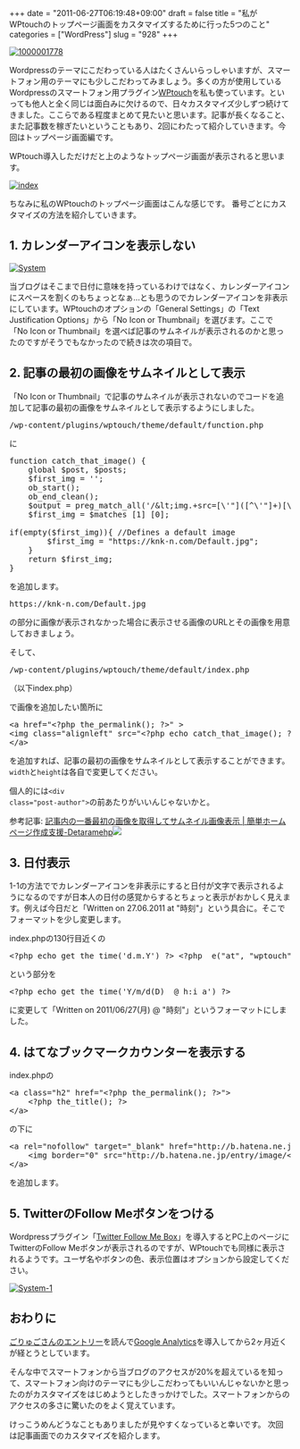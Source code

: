 +++
date = "2011-06-27T06:19:48+09:00"
draft = false
title = "私がWPtouchのトップページ画面をカスタマイズするために行った5つのこと"
categories = ["WordPress"]
slug = "928"
+++

<a rel="nofollow" target="_blank" href="http://www.flickr.com/photos/knk_n/5871634800/" title="1000001778 by kenke_n, on Flickr"><img class="flickr_photo" src="http://farm4.static.flickr.com/3142/5871634800_e217a91ac8.jpg" alt="1000001778"/></a>

Wordpressのテーマにこだわっている人はたくさんいらっしゃいますが、スマートフォン用のテーマにも少しこだわってみましょう。多くの方が使用しているWordpressのスマートフォン用プラグイン<a href="http://wordpress.org/extend/plugins/wptouch/" target="_blank">WPtouch</a>を私も使っています。といっても他人と全く同じは面白みに欠けるので、日々カスタマイズ少しずつ続けてきました。ここらである程度まとめて見たいと思います。記事が長くなること、また記事数を稼ぎたいということもあり、2回にわたって紹介していきます。今回はトップページ画面編です。
<!--more-->

WPtouch導入しただけだと上のようなトップページ画面が表示されると思います。

<a title="index by kenke_n, on Flickr" rel="nofollow" href="http://www.flickr.com/photos/knk_n/5868613983/" target="_blank"><img src="http://farm6.static.flickr.com/5266/5868613983_b55cd704e1.jpg" alt="index" class="flickr_photo" /></a>

ちなみに私のWPtouchのトップページ画面はこんな感じです。
番号ごとにカスタマイズの方法を紹介していきます。

<h2>1. カレンダーアイコンを表示しない</h2>
<a rel="nofollow" target="_blank" href="http://www.flickr.com/photos/knk_n/5871274533/" title="System by kenke_n, on Flickr"><img class="flickr_photo" src="http://farm6.static.flickr.com/5077/5871274533_3620eee296.jpg" alt="System"/></a>

当ブログはそこまで日付に意味を持っているわけではなく、カレンダーアイコンにスペースを割くのもちょっとなぁ...とも思うのでカレンダーアイコンを非表示にしています。WPtouchのオプションの「General Settings」の「Text Justification Options」から「No Icon or Thumbnail」を選びます。ここで「No Icon or Thumbnail」を選べば記事のサムネイルが表示されるのかと思ったのですがそうでもなかったので続きは次の項目で。

<h2>2. 記事の最初の画像をサムネイルとして表示</h2>
「No Icon or Thumbnail」で記事のサムネイルが表示されないのでコードを追加して記事の最初の画像をサムネイルとして表示するようにしました。

<pre class="brush: plain; gutter: false;">
/wp-content/plugins/wptouch/theme/default/function.php
</pre>
に

<pre class="brush: php; gutter: false;">
function catch_that_image() {
    global $post, $posts;
    $first_img = &#039;&#039;;
    ob_start();
    ob_end_clean();
    $output = preg_match_all(&#039;/&amp;lt;img.+src=[\&#039;&quot;]([^\&#039;&quot;]+)[\&#039;&quot;].*&amp;gt;/i&#039;, $post-&amp;gt;post_content, $matches);
    $first_img = $matches [1] [0];
 
if(empty($first_img)){ //Defines a default image
        $first_img = &quot;https://knk-n.com/Default.jpg&quot;;
    }
    return $first_img;
}
</pre>
を追加します。

<pre>https://knk-n.com/Default.jpg</pre>
の部分に画像が表示されなかった場合に表示させる画像のURLとその画像を用意しておきましょう。

そして、
<pre class="brush: plain; gutter: false;">
/wp-content/plugins/wptouch/theme/default/index.php
</pre>
（以下index.php）

で画像を追加したい箇所に
<pre class="brush: xml; gutter: false;">
&lt;a href="&lt;?php the_permalink(); ?&gt;" &gt;
&lt;img class="alignleft" src="&lt;?php echo catch_that_image(); ?&gt;" alt="" width="75" height="75" /&gt;
&lt;/a&gt;
</pre>
を追加すれば、記事の最初の画像をサムネイルとして表示することができます。<code>width</code>と<code>height</code>は各自で変更してください。

個人的には<code>&lt;div class="post-author"&gt;</code>の前あたりがいいんじゃないかと。

参考記事: <a rel="nofollow" href="http://detarame.moo.jp/2010/12/17/%E8%A8%98%E4%BA%8B%E5%86%85%E3%81%AE%E4%B8%80%E7%95%AA%E6%9C%80%E5%88%9D%E3%81%AE%E7%94%BB%E5%83%8F%E3%82%92%E5%8F%96%E5%BE%97%E3%81%97%E3%81%A6%E3%82%B5%E3%83%A0%E3%83%8D%E3%82%A4%E3%83%AB%E7%94%BB/" target="_blank">記事内の一番最初の画像を取得してサムネイル画像表示 | 簡単ホームページ作成支援-Detaramehp</a><a rel="nofollow" href="http://b.hatena.ne.jp/entry/http://detarame.moo.jp/2010/12/17/%E8%A8%98%E4%BA%8B%E5%86%85%E3%81%AE%E4%B8%80%E7%95%AA%E6%9C%80%E5%88%9D%E3%81%AE%E7%94%BB%E5%83%8F%E3%82%92%E5%8F%96%E5%BE%97%E3%81%97%E3%81%A6%E3%82%B5%E3%83%A0%E3%83%8D%E3%82%A4%E3%83%AB%E7%94%BB/" target="_blank"><img src="http://b.hatena.ne.jp/entry/image/http://detarame.moo.jp/2010/12/17/%E8%A8%98%E4%BA%8B%E5%86%85%E3%81%AE%E4%B8%80%E7%95%AA%E6%9C%80%E5%88%9D%E3%81%AE%E7%94%BB%E5%83%8F%E3%82%92%E5%8F%96%E5%BE%97%E3%81%97%E3%81%A6%E3%82%B5%E3%83%A0%E3%83%8D%E3%82%A4%E3%83%AB%E7%94%BB/" border="0" /></a>

<h2>3. 日付表示</h2>
1-1の方法ででカレンダーアイコンを非表示にすると日付が文字で表示されるようになるのですが日本人の日付の感覚からするとちょっと表示がおかしく見えます。例えば今日だと「Written on 27.06.2011 at "時刻"」という具合に。そこでフォーマットを少し変更します。

index.phpの130行目近くの
<pre class="brush: php; gutter: false;">
&lt;?php echo get_the_time('d.m.Y') ?&gt; &lt;?php _e("at", "wptouch"); ?&gt; &lt;?php echo get_the_time('G:i') ?&gt;
</pre>
という部分を
<pre class="brush: php; gutter: false;">
&lt;?php echo get_the_time('Y/m/d(D)  @ h:i a') ?&gt;
</pre>
に変更して「Written on 2011/06/27(月) @ "時刻"」というフォーマットにしました。

<h2>4. はてなブックマークカウンターを表示する</h2>
index.phpの
<pre class="brush: xml; gutter: false;">
&lt;a class="h2" href="&lt;?php the_permalink(); ?&gt;"&gt;
    &lt;?php the_title(); ?&gt;
&lt;/a&gt;
</pre>
の下に
<pre class="brush: xml; gutter: false;">
&lt;a rel="nofollow" target="_blank" href="http://b.hatena.ne.jp/entry/&lt;?php the_permalink(); ?&gt;"&gt;
    &lt;img border="0" src="http://b.hatena.ne.jp/entry/image/&lt;?php the_permalink(); ?&gt;" alt=""/&gt;
&lt;/a&gt;
</pre>
を追加します。

<h2>5. TwitterのFollow Meボタンをつける</h2>
Wordpressプラグイン「<a href="http://wordpress.org/extend/plugins/twitter-follow-me-box/" target="_blank">Twitter Follow Me Box</a>」を導入するとPC上のページにTwitterのFollow Meボタンが表示されるのですが、WPtouchでも同様に表示されるようです。ユーザ名やボタンの色、表示位置はオプションから設定してください。

<a rel="nofollow" target="_blank" href="http://www.flickr.com/photos/knk_n/5871832176/" title="System-1 by kenke_n, on Flickr"><img class="flickr_photo" src="http://farm6.static.flickr.com/5108/5871832176_0d97832ba9.jpg" alt="System-1"/></a>

<h2>おわりに</h2>
<a href="http://goryugo.com/20110423/googoleanal/" target="_blank">ごりゅごさんのエントリー</a>を読んで<a href="www.google.com/intl/ja/analytics/" target="_blank">Google Analytics</a>を導入してから2ヶ月近くが経とうとしています。

そんな中でスマートフォンから当ブログのアクセスが20%を超えているを知って、スマートフォン向けのテーマにも少しこだわってもいいんじゃないかと思ったのがカスタマイズをはじめようとしたきっかけでした。スマートフォンからのアクセスの多さに驚いたのをよく覚えています。

けっこうめんどうなこともありましたが見やすくなっていると幸いです。
次回は記事画面でのカスタマイズを紹介します。
